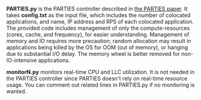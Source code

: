 **PARTIES.py** is the PARTIES controller described in [the PARTIES paper](https://sc2682cornell.github.io/pdf/PARTIES.pdf). It takes **config.txt** as the input file, which includes the number of colocated applications, and name, IP address and RPS of each colocated application. The provided code includes management of only the compute-resources (cores, cache, and frequency), for easier understanding. Management of memory and IO requires more precaution; random allocation may result in applications being killed by the OS for OOM (out of memory), or hanging due to substantial I/O delay. The memory wheel is better removed for non-IO-intensive applications.
 
**monitorN.py** monitors real-time CPU and LLC utilization. It is not needed in the PARTIES controller since PARTIES doesn't rely on real-time resource usage. You can comment out related lines in PARTIES.py if no monitoring is wanted.

